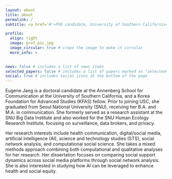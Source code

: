 ```yaml
---
layout: about
title: about
permalink: /
subtitle: <a href='#'>PhD candidate, University of Southern California</a>

profile:
  align: right
  image: prof_pic.jpg
  image_circular: true # crops the image to make it circular
  more_info: >
    

news: false # includes a list of news items
selected_papers: false # includes a list of papers marked as "selected={true}"
social: true # includes social icons at the bottom of the page
---
```


Eugene Jang is a doctoral candidate at the Annenberg School for Communication at the University of Southern California, and a Korea Foundation for Advanced Studies (KFAS) fellow. Prior to joining USC, she graduated from Seoul National University (SNU), receiving her B.A. and M.A. in communication. She formerly served as a research assistant at the SNU Big Data Institute and also worked for the SNU Human Ecology Research Institute, focusing on surveillance, data brokers, and privacy.

Her research interests include health communication, digital/social media, artificial intelligence (AI), science and technology studies (STS), social network analysis, and computational social science. She takes a mixed methods approach combining both computational and qualitative analyses for her research. Her dissertation focuses on comparing social support dynamics across social media platforms through social network analysis. She is also interested in studying how AI can be leveraged to enhance health and social equity.
